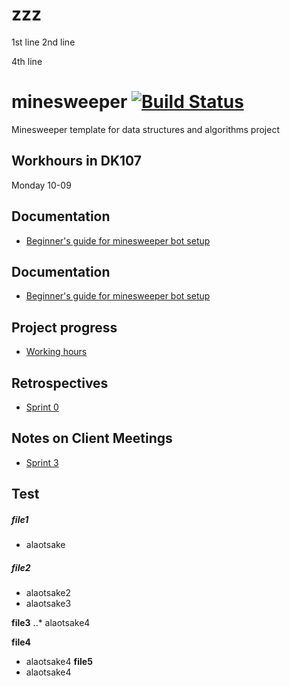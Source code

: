 # zzz

1st line
2nd line

4th line

# minesweeper [![Build Status](https://travis-ci.org/TiraLabra/minesweeper.svg?branch=master)](https://travis-ci.org/TiraLabra/minesweeper) 

Minesweeper template for data structures and algorithms project


## Workhours in DK107

Monday 10-09

## Documentation
- [Beginner's guide for minesweeper bot setup](https://github.com/TiraLabra/minesweeper/blob/master/documentation/Beginners_guide.md)

## Documentation
- [Beginner's guide for minesweeper bot setup](https://github.com/TiraLabra/minesweeper/blob/master/documentation/Beginners_guide.md)

## Project progress
- [Working hours](https://helsinkifi-my.sharepoint.com/:x:/g/personal/jermusto_ad_helsinki_fi/EWKQox0uvixEupOQ90-N2u0BDQv4EVi05rhoQAP-vzImlg?e=zcIxHE)


## Retrospectives
- [Sprint 0](https://helsinkifi-my.sharepoint.com/:w:/g/personal/jermusto_ad_helsinki_fi/EX7DEhSqQa1Cr1Frk_s9DIoByCM3laqIdS27pmF0lMYovg?e=ZuwpOr)


## Notes on Client Meetings

- [Sprint 3](https://helsinkifi-my.sharepoint.com/:w:/r/personal/jermusto_ad_helsinki_fi/_layouts/15/Doc.aspx?sourcedoc=%7BF6416D50-5564-4C23-BFCC-43CD16CF5117%7D&file=client%20meeting%20sprint%203.docx&action=default&mobileredirect=true)

## Test

##### file1
  - alaotsake

##### file2
  - alaotsake2
  - alaotsake3
  
**file3**
..* alaotsake4

**file4**
  - alaotsake4
**file5**
  - alaotsake4
